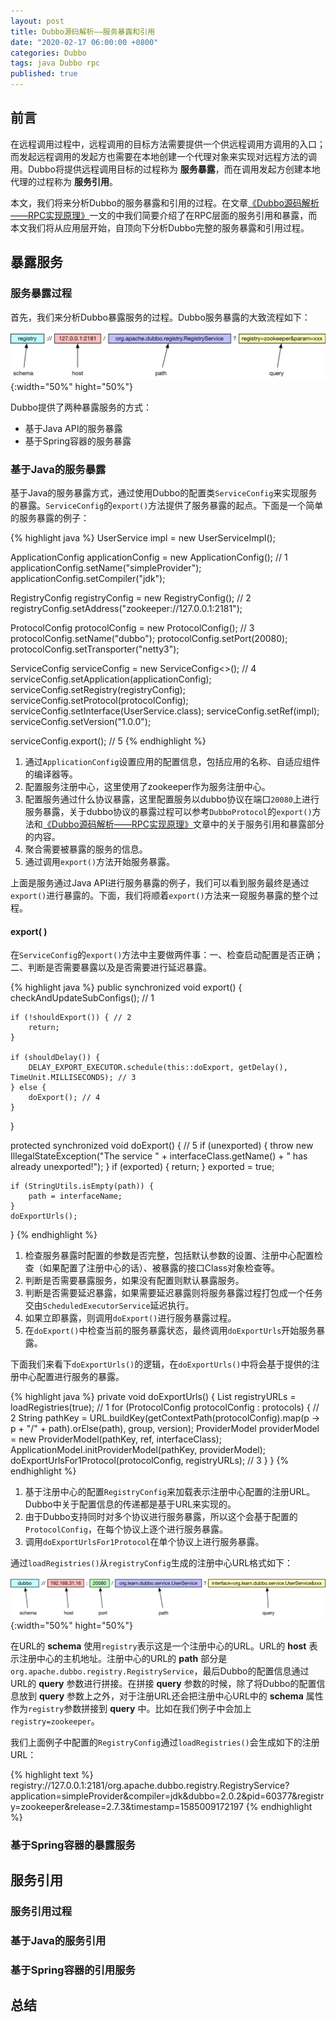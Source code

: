 ```yaml
---
layout: post
title: Dubbo源码解析——服务暴露和引用
date: "2020-02-17 06:00:00 +0800"
categories: Dubbo
tags: java Dubbo rpc
published: true
---
```


## 前言

在远程调用过程中，远程调用的目标方法需要提供一个供远程调用方调用的入口；而发起远程调用的发起方也需要在本地创建一个代理对象来实现对远程方法的调用。Dubbo将提供远程调用目标的过程称为 **服务暴露**，而在调用发起方创建本地代理的过程称为 **服务引用**。

本文，我们将来分析Dubbo的服务暴露和引用的过程。在文章[《Dubbo源码解析——RPC实现原理》](/2020/02/01/Dubbo源码解析-RPC实现原理#服务引用和暴露)一文的中我们简要介绍了在RPC层面的服务引用和暴露，而本文我们将从应用层开始，自顶向下分析Dubbo完整的服务暴露和引用过程。

## 暴露服务

### 服务暴露过程

首先，我们来分析Dubbo暴露服务的过程。Dubbo服务暴露的大致流程如下：

![service_export](/assets/images/rpc_6-1.png){:width="50%" hight="50%"}

Dubbo提供了两种暴露服务的方式：

* 基于Java API的服务暴露
* 基于Spring容器的服务暴露

### 基于Java的服务暴露

基于Java的服务暴露方式，通过使用Dubbo的配置类`ServiceConfig`来实现服务的暴露。`ServiceConfig`的`export()`方法提供了服务暴露的起点。下面是一个简单的服务暴露的例子：

{% highlight java %}
UserService impl = new UserServiceImpl();

ApplicationConfig applicationConfig = new ApplicationConfig(); // 1
applicationConfig.setName("simpleProvider");
applicationConfig.setCompiler("jdk");

RegistryConfig registryConfig = new RegistryConfig(); // 2
registryConfig.setAddress("zookeeper://127.0.0.1:2181");

ProtocolConfig protocolConfig = new ProtocolConfig(); // 3
protocolConfig.setName("dubbo");
protocolConfig.setPort(20080);
protocolConfig.setTransporter("netty3");

ServiceConfig<UserService> serviceConfig = new ServiceConfig<>(); // 4
serviceConfig.setApplication(applicationConfig);
serviceConfig.setRegistry(registryConfig);
serviceConfig.setProtocol(protocolConfig);
serviceConfig.setInterface(UserService.class);
serviceConfig.setRef(impl);
serviceConfig.setVersion("1.0.0");

serviceConfig.export(); // 5
{% endhighlight %}

1. 通过`ApplicationConfig`设置应用的配置信息，包括应用的名称、自适应组件的编译器等。
2. 配置服务注册中心，这里使用了zookeeper作为服务注册中心。
3. 配置服务通过什么协议暴露，这里配置服务以dubbo协议在端口`20080`上进行服务暴露，关于dubbo协议的暴露过程可以参考`DubboProtocol`的`export()`方法和[《Dubbo源码解析——RPC实现原理》](/2020/02/01/Dubbo源码解析-RPC实现原理#服务引用和暴露)文章中的关于服务引用和暴露部分的内容。
4. 聚合需要被暴露的服务的信息。
5. 通过调用`export()`方法开始服务暴露。

上面是服务通过Java API进行服务暴露的例子，我们可以看到服务最终是通过`export()`进行暴露的。下面，我们将顺着`export()`方法来一窥服务暴露的整个过程。

#### export( )

在`ServiceConfig`的`export()`方法中主要做两件事：一、检查启动配置是否正确；二、判断是否需要暴露以及是否需要进行延迟暴露。

{% highlight java %}
public synchronized void export() {
    checkAndUpdateSubConfigs(); // 1

    if (!shouldExport()) { // 2
        return;
    }

    if (shouldDelay()) {
        DELAY_EXPORT_EXECUTOR.schedule(this::doExport, getDelay(), TimeUnit.MILLISECONDS); // 3
    } else {
        doExport(); // 4
    }
}

protected synchronized void doExport() { // 5
    if (unexported) {
        throw new IllegalStateException("The service " + interfaceClass.getName() + " has already unexported!");
    }
    if (exported) {
        return;
    }
    exported = true;

    if (StringUtils.isEmpty(path)) {
        path = interfaceName;
    }
    doExportUrls();
}
{% endhighlight %}

1. 检查服务暴露时配置的参数是否完整，包括默认参数的设置、注册中心配置检查（如果配置了注册中心的话）、被暴露的接口Class对象检查等。
2. 判断是否需要暴露服务，如果没有配置则默认暴露服务。
3. 判断是否需要延迟暴露，如果需要延迟暴露则将服务暴露过程打包成一个任务交由`ScheduledExecutorService`延迟执行。
4. 如果立即暴露，则调用`doExport()`进行服务暴露过程。
5. 在`doExport()`中检查当前的服务暴露状态，最终调用`doExportUrls`开始服务暴露。

下面我们来看下`doExportUrls()`的逻辑，在`doExportUrls()`中将会基于提供的注册中心配置进行服务的暴露。

{% highlight java %}
private void doExportUrls() {
    List<URL> registryURLs = loadRegistries(true); // 1
    for (ProtocolConfig protocolConfig : protocols) { // 2
        String pathKey = URL.buildKey(getContextPath(protocolConfig).map(p -> p + "/" + path).orElse(path), group, version);
        ProviderModel providerModel = new ProviderModel(pathKey, ref, interfaceClass);
        ApplicationModel.initProviderModel(pathKey, providerModel);
        doExportUrlsFor1Protocol(protocolConfig, registryURLs); // 3
    }
}
{% endhighlight %}

1. 基于注册中心的配置`RegistryConfig`来加载表示注册中心配置的注册URL。Dubbo中关于配置信息的传递都是基于URL来实现的。
2. 由于Dubbo支持同时对多个协议进行服务暴露，所以这个会基于配置的`ProtocolConfig`，在每个协议上逐个进行服务暴露。
3. 调用`doExportUrlsFor1Protocol`在单个协议上进行服务暴露。

通过`loadRegistries()`从`registryConfig`生成的注册中心URL格式如下：

![registry_url](/assets/images/rpc_6-2.png){:width="50%" hight="50%"}

在URL的 **schema** 使用`registry`表示这是一个注册中心的URL。URL的 **host** 表示注册中心的主机地址。注册中心的URL的 **path** 部分是`org.apache.dubbo.registry.RegistryService`，最后Dubbo的配置信息通过URL的 **query** 参数进行拼接。在拼接 **query** 参数的时候，除了将Dubbo的配置信息放到 **query** 参数上之外，对于注册URL还会把注册中心URL中的 **schema** 属性作为`registry`参数拼接到 **query** 中。比如在我们例子中会加上 `registry=zookeeper`。

我们上面例子中配置的`RegistryConfig`通过`loadRegistries()`会生成如下的注册URL：

{% highlight text %}
registry://127.0.0.1:2181/org.apache.dubbo.registry.RegistryService?application=simpleProvider&compiler=jdk&dubbo=2.0.2&pid=60377&registry=zookeeper&release=2.7.3&timestamp=1585009172197
{% endhighlight %}




### 基于Spring容器的暴露服务

## 服务引用

### 服务引用过程

### 基于Java的服务引用

### 基于Spring容器的引用服务

## 总结